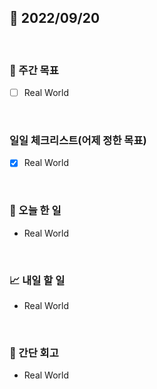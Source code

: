 ## 📅 2022/09/20

<br/>

### 🏹 주간 목표

- [ ] Real World

<br/>

### 일일 체크리스트(어제 정한 목표)

- [x] Real World

<br/>

### 💯 오늘 한 일

- Real World

<br/>

### 📈 내일 할 일

- Real World

<br/>

### 🧐 간단 회고

- Real World
